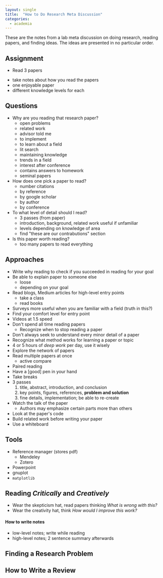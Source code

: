 ```yaml
---
layout: single
title:  "How to Do Research Meta Discussion"
categories: 
  - academia
---
```


These are the notes from a lab meta discussion on doing research, reading papers, and finding ideas.
The ideas are presented in no particular order.

## Assignment
* Read 3 papers
 - take notes about how you read the papers
 - one enjoyable paper
 - different knowledge levels for each

## Questions
* Why are you reading that research paper?
  - open problems
  - related work
  - advisor told me
  - to implement
  - to learn about a field
  - lit search
  - maintaining knowledge
  - trends in a field
  - interest after conference
  - contains answers to homework
  - seminal papers
* How does one pick a paper to read?
  - number citations
  - by reference
  - by google scholar
  - by author
  - by conference
* To what level of detail should I read?
  - 3 passes (from paper)
  - introduction, background, related work useful if unfamiliar
  - levels depending on knowledge of area
  - find "these are our contrabutions" section
* Is this paper worth reading?
  - too many papers to read everything

## Approaches
* Write why reading to check if you succeeded in reading for your goal
* Be able to explain paper to someone else
  - loose
  - depending on your goal
* Read blogs, Medium articles for high-level entry points
  - take a class
  - read books
* Surveys more useful when you are familiar with a field (truth in this?)
* Find your comfort level for entry point
* Videos at 1.5 speed
* Don't spend all time reading papers
  - Recognize when to stop reading a paper
* Don't always seek to understand every minor detail of a paper
* Recognize what method works for learning a paper or topic
* 4 or 5 hours of _deep work_ per day, use it wisely
* Explore the network of papers
* Read multiple papers at once
  - active compare
* Paired reading
* Have a [good] pen in your hand
* Take breaks
* 3 passes
  1. title, abstract, introduction, and conclusion
  2. key points, figures, references, **problem and solution**
  3. fine details, implementation; be able to re-create
* Watch the talk of the paper
  - Authors may emphasize certain parts more than others
* Look at the paper's code
* Build related work before writing your paper
* Use a whiteboard

## Tools
* Reference manager (stores pdf)
  - Mendeley
  - Zotero
* Powerpoint
* gnuplot
* `matplotlib`

## Reading _Critically_ and _Creatively_
* Wear the skepticism hat, read papers thinking _What is wrong with this?_
* Wear the creativity hat, think _How would I improve this work?_

#### How to write notes
* low-level notes; write while reading
* high-level notes; 2 sentence summary afterwards

## Finding a Research Problem

## How to Write a Review
